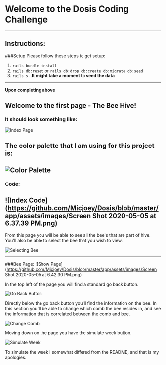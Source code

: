 # Welcome to the Dosis Coding Challenge
------------------------
## Instructions:
  ###Setup
  Please follow these steps to get setup: 
  1) `rails bundle install`
  2)  `rails db:reset` or `rails db:drop db:create db:migrate db:seed`
  3) `rails s`
   ..**It might take a moment to seed the data**
  
 
  
 -----------------------
 **Upon completing above**
 ## Welcome to the first page - The Bee Hive!
 ### It should look something like:
 ![Index Page](https://github.com/Micjoey/Dosis/blob/master/app/assets/images/index_page.jpg)

 ## The color palette that I am using for this project is:
 ![Color Palette](https://github.com/Micjoey/Dosis/blob/d5ea864106322a707ae7459c6d90ca818482a8c1/app/assets/images/color_palette.png)
 ----------
 ### Code:
 ![Index Code](https://github.com/Micjoey/Dosis/blob/master/app/assets/images/Screen Shot 2020-05-05 at 6.37.39 PM.png)
 ------
 From this page you will be able to see all the bee's that are part of hive.
 You'll also be able to select the bee that you wish to view.

 ![Selecting Bee](https://github.com/Micjoey/Dosis/blob/217b95613292bd077cb3c3f8c0e1773de1dbe325/app/assets/images/selecting_bee.png)

 -------------
 ###Bee Page:
![Show Page](https://github.com/Micjoey/Dosis/blob/master/app/assets/images/Screen Shot 2020-05-05 at 6.42.30 PM.png)

In the top left of the page you will find a standard go back button.

![Go Back Button](https://github.com/Micjoey/Dosis/blob/d5ea864106322a707ae7459c6d90ca818482a8c1/app/assets/images/go_back_button.png)

Directly below the go back button you'll find the information on the bee. 
In this section you'll be able to change which comb the bee resides in, and see the information that is correlated between the comb and bee.

![Change Comb](https://github.com/Micjoey/Dosis/blob/d5ea864106322a707ae7459c6d90ca818482a8c1/app/assets/images/change_comb_button.png)

Moving down on the page you have the simulate week button. 

![Simulate Week](https://github.com/Micjoey/Dosis/blob/d5ea864106322a707ae7459c6d90ca818482a8c1/app/assets/images/simulate_week_button.png)

To simulate the week I somewhat differed from the README, and that is my apologies.

